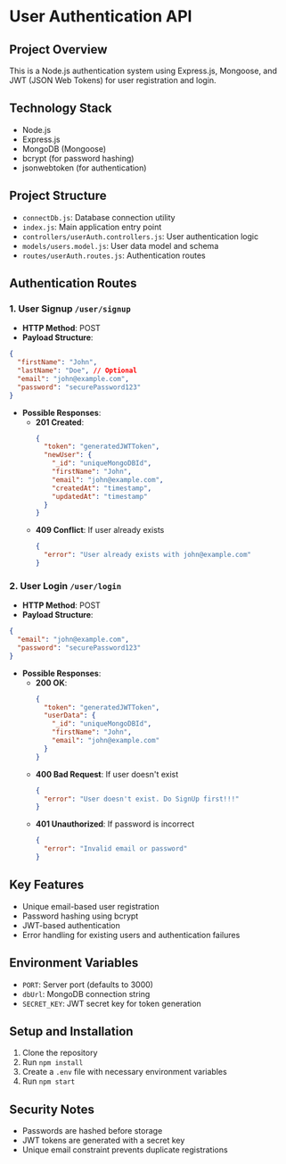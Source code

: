 # User Authentication API

## Project Overview
This is a Node.js authentication system using Express.js, Mongoose, and JWT (JSON Web Tokens) for user registration and login.

## Technology Stack
- Node.js
- Express.js
- MongoDB (Mongoose)
- bcrypt (for password hashing)
- jsonwebtoken (for authentication)

## Project Structure
- `connectDb.js`: Database connection utility
- `index.js`: Main application entry point
- `controllers/userAuth.controllers.js`: User authentication logic
- `models/users.model.js`: User data model and schema
- `routes/userAuth.routes.js`: Authentication routes

## Authentication Routes

### 1. User Signup `/user/signup`
- **HTTP Method**: POST
- **Payload Structure**:
```json
{
  "firstName": "John",
  "lastName": "Doe", // Optional
  "email": "john@example.com",
  "password": "securePassword123"
}
```

- **Possible Responses**:
  - **201 Created**: 
    ```json
    {
      "token": "generatedJWTToken",
      "newUser": {
        "_id": "uniqueMongoDBId",
        "firstName": "John",
        "email": "john@example.com",
        "createdAt": "timestamp",
        "updatedAt": "timestamp"
      }
    }
    ```
  - **409 Conflict**: If user already exists
    ```json
    {
      "error": "User already exists with john@example.com"
    }
    ```

### 2. User Login `/user/login`
- **HTTP Method**: POST
- **Payload Structure**:
```json
{
  "email": "john@example.com",
  "password": "securePassword123"
}
```

- **Possible Responses**:
  - **200 OK**: 
    ```json
    {
      "token": "generatedJWTToken",
      "userData": {
        "_id": "uniqueMongoDBId",
        "firstName": "John",
        "email": "john@example.com"
      }
    }
    ```
  - **400 Bad Request**: If user doesn't exist
    ```json
    {
      "error": "User doesn't exist. Do SignUp first!!!"
    }
    ```
  - **401 Unauthorized**: If password is incorrect
    ```json
    {
      "error": "Invalid email or password"
    }
    ```

## Key Features
- Unique email-based user registration
- Password hashing using bcrypt
- JWT-based authentication
- Error handling for existing users and authentication failures

## Environment Variables
- `PORT`: Server port (defaults to 3000)
- `dbUrl`: MongoDB connection string
- `SECRET_KEY`: JWT secret key for token generation

## Setup and Installation
1. Clone the repository
2. Run `npm install`
3. Create a `.env` file with necessary environment variables
4. Run `npm start`

## Security Notes
- Passwords are hashed before storage
- JWT tokens are generated with a secret key
- Unique email constraint prevents duplicate registrations

